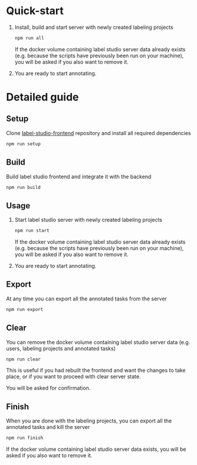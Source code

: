 # Quick-start

1. Install, build and start server with newly created labeling projects
   ```bash
   npm run all
   ```

   If the docker volume containing label studio server data already exists (e.g. because the scripts have previously been run on your machine), you will be asked if you also want to remove it.

2. You are ready to start annotating.

# Detailed guide

## Setup

Clone [label-studio-frontend](https://github.com/ncusi/label-studio-frontend) repository and install all required dependencies
```bash
npm run setup
```

## Build

Build label studio frontend and integrate it with the backend
```bash
npm run build 
```

## Usage

1. Start label studio server with newly created labeling projects
   ```bash
   npm run start
   ```

   If the docker volume containing label studio server data already exists (e.g. because the scripts have previously been run on your machine), you will be asked if you also want to remove it.

2. You are ready to start annotating.

## Export

At any time you can export all the annotated tasks from the server
```bash
npm run export
```

## Clear

You can remove the docker volume containing label studio server data (e.g. users, labeling projects and annotated tasks)
```bash
npm run clear
```

This is useful if you had rebuilt the frontend and want the changes to take place, or if you want to proceed with clear server state.

You will be asked for confirmation.

## Finish

When you are done with the labeling projects, you can export all the annotated tasks and kill the server
```bash
npm run finish
```

If the docker volume containing label studio server data exists, you will be asked if you also want to remove it.